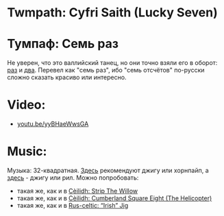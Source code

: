 Twmpath: Cyfri Saith (Lucky Seven)
=====================
# Тумпаф: Семь раз

Не уверен, что это валлийский танец, но они точно взяли его в оборот: [раз](https://www.cambridgefolk.org.uk/dance_index/dance_index.php?function=show_dance&dance=1256) и [два](https://cy.wikipedia.org/wiki/Dawnsie_Twmpath). Перевел как "семь раз", ибо "семь отсчётов" по-русски сложно сказать красиво или интересно.

Video:
======
- [youtu.be/yyBHaeWwsGA](https://www.youtube.com/watch?v=yyBHaeWwsGA)

Music:
======
Музыка: 32-квадратная. [Здесь](http://www.pluckandsqueeze.com/lucky7.htm) рекомендуют джигу или хорнпайп, а [здесь](https://www.scottishdance.net/ceilidh/dances.html#LuckySeven) - джигу или рил. Можно попробовать:

- такая же, как и в [Cèilidh: Strip The Willow](ceilidh-strip-the-willow.md)
- такая же, как и в [Cèilidh: Cumberland Square Eight (The Helicopter)](ceilidh-cumberland-square-eight.md)
- такая же, как и в [Rus-celtic: “Irish” Jig](rus-celtic-irish-jig.md)
